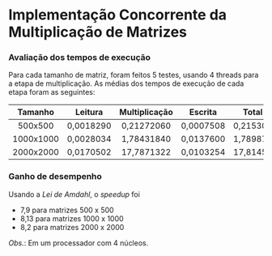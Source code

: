 # Implementação Concorrente da Multiplicação de Matrizes

### Avaliação dos tempos de execução

Para cada tamanho de matriz, foram feitos 5 testes, usando 4 threads para a etapa de  multiplicação. As médias dos tempos de execução de cada etapa foram as seguintes:

|  Tamanho  |  Leitura  | Multiplicação |  Escrita  |   Total   |
| :-------: | :-------: | :-----------: | :-------: | :-------: |
|  500x500  | 0,0018290 |   0,21272060  | 0,0007508 | 0,215300  |
| 1000x1000 | 0,0028034 |   1,78431840  | 0,0137600 | 1,789874  |
| 2000x2000 | 0,0170502 |   17,7871322  | 0,0103254 | 17,81451  |

### Ganho de desempenho

Usando a _Lei de Amdahl_, o _speedup_ foi
- 7,9 para matrizes $500$ x $500$
- 8,13 para matrizes $1000$ x $1000$
- 8,2 para matrizes $2000$ x $2000$

_Obs._: Em um processador com 4 núcleos.